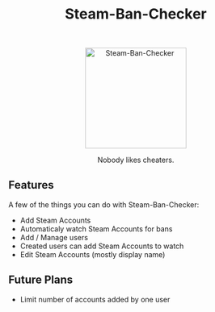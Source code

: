 <h1 align="center"> Steam-Ban-Checker </h1> <br>
<p align="center">
  <a href="#">
    <img alt="Steam-Ban-Checker" title="Steam-Ban-Checker" src="https://i.imgur.com/orGxLgy.png" width="200">
  </a>
</p>

<p align="center">
  Nobody likes cheaters.
</p>

## Features

A few of the things you can do with Steam-Ban-Checker:

* Add Steam Accounts
* Automaticaly watch Steam Accounts for bans
* Add / Manage users
* Created users can add Steam Accounts to watch
* Edit Steam Accounts (mostly display name)

## Future Plans

* Limit number of accounts added by one user



